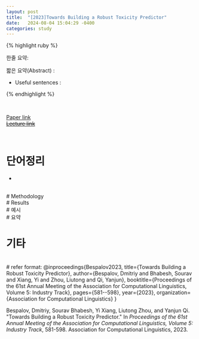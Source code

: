 ```yaml
---
layout: post
title:  "[2023]Towards Building a Robust Toxicity Predictor"  
date:   2024-08-04 15:04:29 -0400
categories: study
---
```


{% highlight ruby %}


한줄 요약: 

짧은 요약(Abstract) :    

* Useful sentences :  


{% endhighlight %}  

<br/>

[Paper link]()  
[~~Lecture link~~]()   

<br/>

# 단어정리  
*  
 
<br/>
# Methodology    


<br/>
# Results  


<br/>
# 예시  


<br/>  
# 요약 


# 기타  


<br/>
# refer format:     
@inproceedings{Bespalov2023,
  title={Towards Building a Robust Toxicity Predictor},
  author={Bespalov, Dmitriy and Bhabesh, Sourav and Xiang, Yi and Zhou, Liutong and Qi, Yanjun},
  booktitle={Proceedings of the 61st Annual Meeting of the Association for Computational Linguistics, Volume 5: Industry Track},
  pages={581--598},
  year={2023},
  organization={Association for Computational Linguistics}
}




Bespalov, Dmitriy, Sourav Bhabesh, Yi Xiang, Liutong Zhou, and Yanjun Qi. "Towards Building a Robust Toxicity Predictor." In *Proceedings of the 61st Annual Meeting of the Association for Computational Linguistics, Volume 5: Industry Track*, 581-598. Association for Computational Linguistics, 2023.


